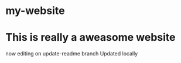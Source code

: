 # my-website

# This is really a aweasome website

now editing on update-readme branch
Updated locally
